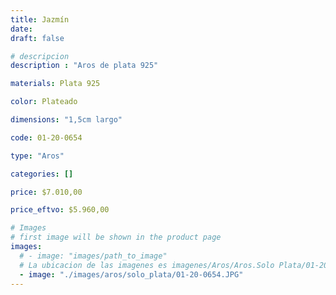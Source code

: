 ```yaml
---
title: Jazmín
date: 
draft: false

# descripcion
description : "Aros de plata 925"

materials: Plata 925

color: Plateado

dimensions: "1,5cm largo"

code: 01-20-0654

type: "Aros"

categories: []

price: $7.010,00

price_eftvo: $5.960,00

# Images
# first image will be shown in the product page
images:
  # - image: "images/path_to_image"
  # La ubicacion de las imagenes es imagenes/Aros/Aros.Solo Plata/01-20-0654-jazmin
  - image: "./images/aros/solo_plata/01-20-0654.JPG"
---
```

